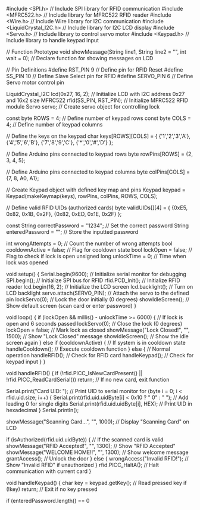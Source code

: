 #include <SPI.h> // Include SPI library for RFID communication #include <MFRC522.h> // Include library for MFRC522 RFID reader #include <Wire.h> // Include Wire library for I2C communication #include <LiquidCrystal_I2C.h> // Include library for I2C LCD display #include <Servo.h> // Include library to control servo motor #include <Keypad.h> // Include library to handle keypad input

// Function Prototype void showMessage(String line1, String line2 = "", int wait = 0); // Declare function for showing messages on LCD

// Pin Definitions #define RST_PIN 9 // Define pin for RFID Reset #define SS_PIN 10 // Define Slave Select pin for RFID #define SERVO_PIN 6 // Define Servo motor control pin

LiquidCrystal_I2C lcd(0x27, 16, 2); // Initialize LCD with I2C address 0x27 and 16x2 size MFRC522 rfid(SS_PIN, RST_PIN); // Initialize MFRC522 RFID module Servo servo; // Create servo object for controlling lock

const byte ROWS = 4; // Define number of keypad rows const byte COLS = 4; // Define number of keypad columns

// Define the keys on the keypad char keys[ROWS][COLS] = { {'1','2','3','A'}, {'4','5','6','B'}, {'7','8','9','C'}, {'*','0','#','D'} };

// Define Arduino pins connected to keypad rows byte rowPins[ROWS] = {2, 3, 4, 5};

// Define Arduino pins connected to keypad columns byte colPins[COLS] = {7, 8, A0, A1};

// Create Keypad object with defined key map and pins Keypad keypad = Keypad(makeKeymap(keys), rowPins, colPins, ROWS, COLS);

// Define valid RFID UIDs (authorized cards) byte validUIDs[][4] = { {0xE5, 0x82, 0x1B, 0x2F}, {0x82, 0xED, 0x1E, 0x2F} };

const String correctPassword = "1234"; // Set the correct password String enteredPassword = ""; // Store the inputted password

int wrongAttempts = 0; // Count the number of wrong attempts bool cooldownActive = false; // Flag for cooldown state bool lockOpen = false; // Flag to check if lock is open unsigned long unlockTime = 0; // Time when lock was opened

void setup() { Serial.begin(9600); // Initialize serial monitor for debugging SPI.begin(); // Initialize SPI bus for RFID rfid.PCD_Init(); // Initialize RFID reader lcd.begin(16, 2); // Initialize the LCD screen lcd.backlight(); // Turn on LCD backlight servo.attach(SERVO_PIN); // Attach the servo to the defined pin lockServo(0); // Lock the door initially (0 degrees) showIdleScreen(); // Show default screen (scan card or enter password) }

void loop() { if (lockOpen && millis() - unlockTime >= 6000) { // If lock is open and 6 seconds passed lockServo(0); // Close the lock (0 degrees) lockOpen = false; // Mark lock as closed showMessage("Lock Closed!", "", 1500); // Show "Lock Closed" message showIdleScreen(); // Show the idle screen again } else if (cooldownActive) { // If system is in cooldown state handleCooldown(); // Execute cooldown function } else { // Normal operation handleRFID(); // Check for RFID card handleKeypad(); // Check for keypad input } }

void handleRFID() { if (!rfid.PICC_IsNewCardPresent() || !rfid.PICC_ReadCardSerial()) return; // If no new card, exit function

Serial.print("Card UID: "); // Print UID to serial monitor for (byte i = 0; i < rfid.uid.size; i++) { Serial.print(rfid.uid.uidByte[i] < 0x10 ? " 0" : " "); // Add leading 0 for single digits Serial.print(rfid.uid.uidByte[i], HEX); // Print UID in hexadecimal } Serial.println();

showMessage("Scanning Card...", "", 1000); // Display "Scanning Card" on LCD

if (isAuthorized(rfid.uid.uidByte)) { // If the scanned card is valid showMessage("RFID Accepted!", "", 1300); // Show "RFID Accepted" showMessage("WELCOME HOME!!", "", 1300); // Show welcome message grantAccess(); // Unlock the door } else { wrongAccess("Invalid RFID!"); // Show "Invalid RFID" if unauthorized } rfid.PICC_HaltA(); // Halt communication with current card }

void handleKeypad() { char key = keypad.getKey(); // Read pressed key if (!key) return; // Exit if no key pressed

if (enteredPassword.length() == 0
